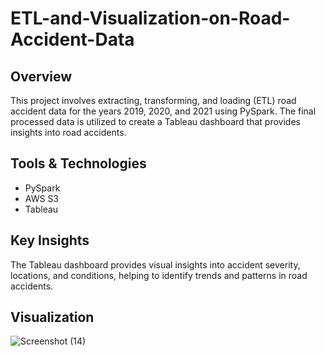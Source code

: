 # ETL-and-Visualization-on-Road-Accident-Data

## Overview
This project involves extracting, transforming, and loading (ETL) road accident data for the years 2019, 2020, and 2021 using PySpark. The final processed data is utilized to create a Tableau dashboard that provides insights into road accidents.

## Tools & Technologies
- PySpark
- AWS S3
- Tableau

## Key Insights
The Tableau dashboard provides visual insights into accident severity, locations, and conditions, helping to identify trends and patterns in road accidents.

## Visualization
![Screenshot (14)](https://github.com/user-attachments/assets/f06cc56d-3396-46f3-bae4-3275afb57923)
